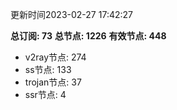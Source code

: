 更新时间2023-02-27 17:42:27

**总订阅: 73**
**总节点: 1226**
**有效节点: 448**
- v2ray节点: 274
- ss节点: 133
- trojan节点: 37
- ssr节点: 4
